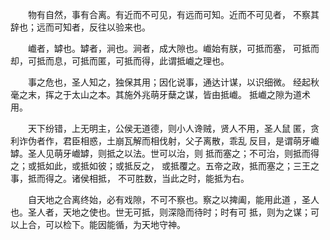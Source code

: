 　　物有自然，事有合离。有近而不可见，有远而可知。近而不可见者， 不察其辞也；远而可知者，反往以验来也。

　　巇者，罅也。罅者，涧也。涧者，成大隙也。巇始有朕，可抵而塞， 可抵而却，可抵而息，可抵而匿，可抵而得，此谓抵巇之理也。

　　事之危也，圣人知之，独保其用；因化说事，通达计谋，以识细微。 经起秋毫之末，挥之于太山之本。其施外兆萌牙蘖之谋，皆由抵巇。 抵巇之隙为道术用。

　　天下纷错，上无明主，公侯无道德，则小人谗贼，贤人不用，圣人鼠 匿，贪利诈伪者作，君臣相惑，土崩瓦解而相伐射，父子离散，乖乱 反目，是谓萌牙巇罅。圣人见萌牙巇罅，则抵之以法。世可以治，则 抵而塞之；不可治，则抵而得之；或抵如此，或抵如彼；或抵反之， 或抵覆之。五帝之政，抵而塞之；三王之事，抵而得之。诸侯相抵， 不可胜数，当此之时，能抵为右。

　　自天地之合离终始，必有戏隙，不可不察也。察之以捭阖，能用此道 ，圣人也。圣人者，天地之使也。世无可抵，则深隐而待时；时有可 抵，则为之谋；可以上合，可以检下。能因能循，为天地守神。
